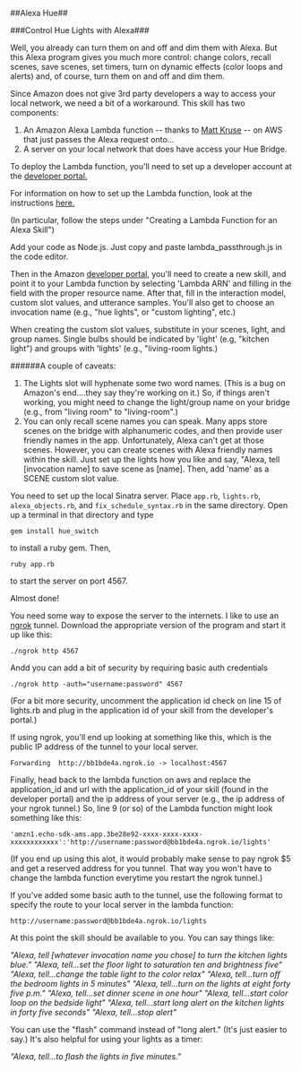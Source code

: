 ##Alexa Hue##

###Control Hue Lights with Alexa###

Well, you already can turn them on and off and dim them with Alexa. But this Alexa program gives you much more control: change colors, recall scenes, save scenes, set timers, turn on dynamic effects (color loops and alerts) and, of course, turn them on and off and dim them.


Since Amazon does not give 3rd party developers a way to access your local network, we need a bit of a workaround. This skill has two components:

1. An Amazon Alexa Lambda function -- thanks to [Matt Kruse](https://forums.developer.amazon.com/forums/profile.jspa?userID=13686) -- on AWS that just passes the Alexa request onto...
2. A server on your local network that does have access your Hue Bridge.

To deploy the Lambda function, you'll need to set up a developer account at the [developer portal.](developer.amazon.com/home.html)

For information on how to set up the Lambda function, look at the instructions [here.](https://developer.amazon.com/public/solutions/alexa/alexa-skills-kit/docs/developing-an-alexa-skill-as-a-lambda-function)

(In particular, follow the steps under "Creating a Lambda Function for an Alexa Skill")

Add your code as Node.js. Just copy and paste lambda_passthrough.js in the code editor.

Then in the Amazon [developer portal](developer.amazon.com/home.html), you'll need to create a new skill, and point it to your Lambda function by selecting 'Lambda ARN' and filling in the field with the proper resource name.  After that, fill in the interaction model, custom slot values, and utterance samples. You'll also get to choose an invocation name (e.g., "hue lights", or "custom lighting", etc.) 

When creating the custom slot values, substitute in your scenes, light, and group names. Single bulbs should be indicated by 'light' (e.g, "kitchen light") and groups with 'lights' (e.g., "living-room lights.) 

######A couple of caveats:
1. The Lights slot will hyphenate some two word names. (This is a bug on Amazon's end....they say they're working on it.) So, if things aren't working, you might need to change the light/group name on your bridge (e.g., from "living room" to "living-room".)
2. You can only recall scene names you can speak. Many apps store scenes on the bridge with alphanumeric codes, and then provide user friendly names in the app. Unfortunately, Alexa can't get at those scenes. However, you can create scenes with Alexa friendly names within the skill. Just set up the lights how you like and say, "Alexa, tell [invocation name] to save scene as [name]. Then, add 'name' as a SCENE custom slot value.

You need to set up the local Sinatra server. Place ````app.rb````, ````lights.rb````, ````alexa_objects.rb````, and ````fix_schedule_syntax.rb```` in the same directory. Open up a terminal in that directory and type

````gem install hue_switch````

to install a ruby gem. Then,

````ruby app.rb````

to start the server on port 4567.

Almost done!

You need some way to expose the server to the internets. I like to use an [ngrok](https://ngrok.com/) tunnel.
Download the appropriate version of the program and start it up like this:

````./ngrok http 4567````

Andd you can add a bit of security by requiring basic auth credentials

````./ngrok http -auth="username:password" 4567````

(For a bit more security, uncomment the application id check on line 15 of lights.rb and plug in the application id of your skill from the developer's portal.)

If using ngrok, you'll end up looking at something like this, which is the public IP address of the tunnel to your local server.
                                                                                    
````Forwarding  http://bb1bde4a.ngrok.io -> localhost:4567````                                                                  
   
Finally, head back to the lambda function on aws and replace the application_id and url with the application_id of your skill (found in the developer portal) and the ip address of your server (e.g., the ip address of your ngrok tunnel.) So, line 9 (or so) of the Lambda function might look something like this:

```` 'amzn1.echo-sdk-ams.app.3be28e92-xxxx-xxxx-xxxx-xxxxxxxxxxxx':'http://username:password@bb1bde4a.ngrok.io/lights' ````

(If you end up using this alot, it would probably make sense to pay ngrok $5 and get a reserved address for you tunnel. That way you won't have to change the lambda function everytime you restart the ngrok tunnel.)


If you've added some basic auth to the tunnel, use the following format to specify the route to your local server in the lambda function:

````http://username:password@bb1bde4a.ngrok.io/lights````

At this point the skill should be available to you. You can say things like:

*"Alexa, tell [whatever invocation name you chose] to turn the kitchen lights blue."*
*"Alexa, tell...set the floor light to saturation ten and brightness five"*
*"Alexa, tell...change the table light to the color relax"*
*"Alexa, tell...turn off the bedroom lights in 5 minutes"*
*"Alexa, tell...turn on the lights at eight forty five p.m."*
*"Alexa, tell...set dinner scene in one hour"*
*"Alexa, tell...start color loop on the bedside light"*
*"Alexa, tell...start long alert on the kitchen lights in forty five seconds"*
*"Alexa, tell...stop alert"*


You can use the "flash" command instead of "long alert." (It's just easier to say.) It's also helpful for using your lights as a timer:

*"Alexa, tell...to flash the lights in five minutes."*

